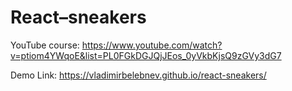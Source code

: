 # React–sneakers

YouTube course: https://www.youtube.com/watch?v=ptiom4YWqoE&list=PL0FGkDGJQjJEos_0yVkbKjsQ9zGVy3dG7

Demo Link: https://vladimirbelebnev.github.io/react-sneakers/
